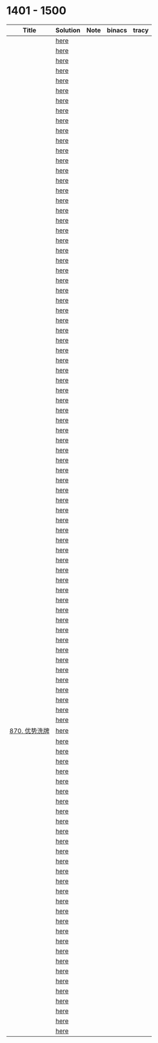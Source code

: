 # 1401 - 1500



| Title                                                        | Solution                 | Note | binacs | tracy |
| ------------------------------------------------------------ | ------------------------ | ---- | ------ | ----- |
|                                                              | [here](./1401/README.md) |      |        |       |
|                                                              | [here](./1402/README.md) |      |        |       |
|                                                              | [here](./1403/README.md) |      |        |       |
|                                                              | [here](./1404/README.md) |      |        |       |
|                                                              | [here](./1405/README.md) |      |        |       |
|                                                              | [here](./1406/README.md) |      |        |       |
|                                                              | [here](./1407/README.md) |      |        |       |
|                                                              | [here](./1408/README.md) |      |        |       |
|                                                              | [here](./1409/README.md) |      |        |       |
|                                                              | [here](./1410/README.md) |      |        |       |
|                                                              | [here](./1411/README.md) |      |        |       |
|                                                              | [here](./1412/README.md) |      |        |       |
|                                                              | [here](./1413/README.md) |      |        |       |
|                                                              | [here](./1414/README.md) |      |        |       |
|                                                              | [here](./1415/README.md) |      |        |       |
|                                                              | [here](./1416/README.md) |      |        |       |
|                                                              | [here](./1417/README.md) |      |        |       |
|                                                              | [here](./1418/README.md) |      |        |       |
|                                                              | [here](./1419/README.md) |      |        |       |
|                                                              | [here](./1420/README.md) |      |        |       |
|                                                              | [here](./1421/README.md) |      |        |       |
|                                                              | [here](./1422/README.md) |      |        |       |
|                                                              | [here](./1423/README.md) |      |        |       |
|                                                              | [here](./1424/README.md) |      |        |       |
|                                                              | [here](./1425/README.md) |      |        |       |
|                                                              | [here](./1426/README.md) |      |        |       |
|                                                              | [here](./1427/README.md) |      |        |       |
|                                                              | [here](./1428/README.md) |      |        |       |
|                                                              | [here](./1429/README.md) |      |        |       |
|                                                              | [here](./1430/README.md) |      |        |       |
|                                                              | [here](./1431/README.md) |      |        |       |
|                                                              | [here](./1432/README.md) |      |        |       |
|                                                              | [here](./1433/README.md) |      |        |       |
|                                                              | [here](./1434/README.md) |      |        |       |
|                                                              | [here](./1435/README.md) |      |        |       |
|                                                              | [here](./1436/README.md) |      |        |       |
|                                                              | [here](./1437/README.md) |      |        |       |
|                                                              | [here](./1438/README.md) |      |        |       |
|                                                              | [here](./1439/README.md) |      |        |       |
|                                                              | [here](./1440/README.md) |      |        |       |
|                                                              | [here](./1441/README.md) |      |        |       |
|                                                              | [here](./1442/README.md) |      |        |       |
|                                                              | [here](./1443/README.md) |      |        |       |
|                                                              | [here](./1444/README.md) |      |        |       |
|                                                              | [here](./1445/README.md) |      |        |       |
|                                                              | [here](./1446/README.md) |      |        |       |
|                                                              | [here](./1447/README.md) |      |        |       |
|                                                              | [here](./1448/README.md) |      |        |       |
|                                                              | [here](./1449/README.md) |      |        |       |
|                                                              | [here](./1450/README.md) |      |        |       |
|                                                              | [here](./1451/README.md) |      |        |       |
|                                                              | [here](./1452/README.md) |      |        |       |
|                                                              | [here](./1453/README.md) |      |        |       |
|                                                              | [here](./1454/README.md) |      |        |       |
|                                                              | [here](./1455/README.md) |      |        |       |
|                                                              | [here](./1456/README.md) |      |        |       |
|                                                              | [here](./1457/README.md) |      |        |       |
|                                                              | [here](./1458/README.md) |      |        |       |
|                                                              | [here](./1459/README.md) |      |        |       |
|                                                              | [here](./1460/README.md) |      |        |       |
|                                                              | [here](./1461/README.md) |      |        |       |
|                                                              | [here](./1462/README.md) |      |        |       |
|                                                              | [here](./1463/README.md) |      |        |       |
|                                                              | [here](./1464/README.md) |      |        |       |
|                                                              | [here](./1465/README.md) |      |        |       |
|                                                              | [here](./1466/README.md) |      |        |       |
|                                                              | [here](./1467/README.md) |      |        |       |
|                                                              | [here](./1468/README.md) |      |        |       |
|                                                              | [here](./1469/README.md) |      |        |       |
| [870. 优势洗牌](https://leetcode.cn/problems/advantage-shuffle/) | [here](./1470/README.md) |      |        |       |
|                                                              | [here](./1471/README.md) |      |        |       |
|                                                              | [here](./1472/README.md) |      |        |       |
|                                                              | [here](./1473/README.md) |      |        |       |
|                                                              | [here](./1474/README.md) |      |        |       |
|                                                              | [here](./1475/README.md) |      |        |       |
|                                                              | [here](./1476/README.md) |      |        |       |
|                                                              | [here](./1477/README.md) |      |        |       |
|                                                              | [here](./1478/README.md) |      |        |       |
|                                                              | [here](./1479/README.md) |      |        |       |
|                                                              | [here](./1480/README.md) |      |        |       |
|                                                              | [here](./1481/README.md) |      |        |       |
|                                                              | [here](./1482/README.md) |      |        |       |
|                                                              | [here](./1483/README.md) |      |        |       |
|                                                              | [here](./1484/README.md) |      |        |       |
|                                                              | [here](./1485/README.md) |      |        |       |
|                                                              | [here](./1486/README.md) |      |        |       |
|                                                              | [here](./1487/README.md) |      |        |       |
|                                                              | [here](./1488/README.md) |      |        |       |
|                                                              | [here](./1489/README.md) |      |        |       |
|                                                              | [here](./1490/README.md) |      |        |       |
|                                                              | [here](./1491/README.md) |      |        |       |
|                                                              | [here](./1492/README.md) |      |        |       |
|                                                              | [here](./1493/README.md) |      |        |       |
|                                                              | [here](./1494/README.md) |      |        |       |
|                                                              | [here](./1495/README.md) |      |        |       |
|                                                              | [here](./1496/README.md) |      |        |       |
|                                                              | [here](./1497/README.md) |      |        |       |
|                                                              | [here](./1498/README.md) |      |        |       |
|                                                              | [here](./1499/README.md) |      |        |       |
|                                                              | [here](./1500/README.md) |      |        |       |

